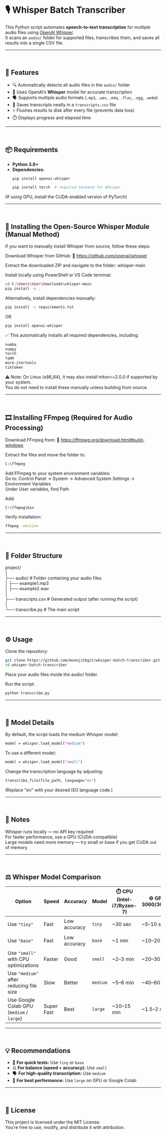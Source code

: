 # 🎙️ Whisper Batch Transcriber

This Python script automates **speech-to-text transcription** for multiple audio files using [OpenAI Whisper](https://github.com/openai/whisper).  
It scans an `audio/` folder for supported files, transcribes them, and saves all results into a single CSV file.

---
<br>

## 🚀 Features

- 🔍 Automatically detects all audio files in the `audio/` folder
- 🧠 Uses OpenAI’s **Whisper** model for accurate transcription
- 🗣️ Supports multiple audio formats (`.mp3`, `.wav`, `.m4a`, `.flac`, `.ogg`, `.webm`)  
- 💾 Saves transcripts neatly in a `transcripts.csv` file
- ⚡ Flushes results to disk after every file (prevents data loss)  
- ⏱️ Displays progress and elapsed time  

---
<br>

## 📦 Requirements

- **Python 3.8+**
- **Dependencies:**
  ```bash
  pip install openai-whisper

  pip install torch  # required backend for Whisper
  ```
(If using GPU, install the CUDA-enabled version of PyTorch)

---
<br>

## 🧩 Installing the Open-Source Whisper Module (Manual Method)

If you want to manually install Whisper from source, follow these steps:

 Download Whisper from GitHub:
🔗 https://github.com/openai/whisper

Extract the downloaded ZIP and navigate to the folder:
whisper-main

Install locally using PowerShell or VS Code terminal:

  ```bash
cd C:\Users\User\Downloads\whisper-main
pip install -e .
  ```

Alternatively, install dependencies manually:

  ```bash
pip install -r requirements.txt
  ```
OR

  ```bash
pip install openai-whisper
  ```
✅ This automatically installs all required dependencies, including:
  ```bash
numba
numpy
torch
tqdm
more-itertools
tiktoken
  ```

⚠️ Note:
On Linux (x86_64), it may also install triton>=2.0.0 if supported by your system.
<br>You do not need to install these manually unless building from source.

---
<br>

## 🎞️ Installing FFmpeg (Required for Audio Processing)

Download FFmpeg from:
🔗 https://ffmpeg.org/download.html#build-windows

Extract the files and move the folder to:

  ```bash
C:\ffmpeg
  ```

Add FFmpeg to your system environment variables:
<br>Go to: Control Panel → System → Advanced System Settings → Environment Variables
<br>Under User variables, find Path

Add:

  ```bash
C:\ffmpeg\bin
  ```

Verify installation:

  ```bash
ffmpeg -version
  ```

---
<br>

## 📁 Folder Structure
project/
<br>│
<br>├── audio/              # Folder containing your audio files
<br>│   ├── example1.mp3
<br>│   ├── example2.wav
<br>│
<br>├── transcripts.csv     # Generated output (after running the script)
<br>│
<br>└── transcribe.py       # The main script

---
<br>

## ⚙️ Usage
Clone the repository:

  ```bash
git clone https://github.com/monojitbgit/whisper-batch-transcriber.git
cd whisper-batch-transcriber
  ```

Place your audio files inside the audio/ folder.

Run the script:
  ```bash
python transcribe.py
  ```

---
<br>

## 🧠 Model Details

By default, the script loads the medium Whisper model:
  ```bash
model = whisper.load_model("medium")
  ```

To use a different model:
  ```bash
model = whisper.load_model("small")
  ```

Change the transcription language by adjusting:
  ```bash
transcribe_file(file_path, language="en")
  ```
(Replace "en" with your desired ISO language code.)

---
<br>

## 🧰 Notes

Whisper runs locally — no API key required
<br>For faster performance, use a GPU (CUDA-compatible)
<br>Large models need more memory — try small or base if you get CUDA out of memory

---
<br>

## ⚖️ Whisper Model Comparison

| Option | Speed | Accuracy | Model | ⏱️ CPU (Intel-i7/Ryzen-7) | ⚙️ GPU (RTX 3060/3090/4090) | Size | Speed (Relative) | Accuracy (Relative) | 🌐 Multilingual Support |
|--------|--------|-----------|--------|------------------------------|-----------------------------|-------|------------------|----------------------|--------------------------|
| Use `"tiny"` | Fast | Low accuracy | `tiny` | ~30 sec | ~5–10 sec | 75 MB | ⭐⭐⭐⭐ (Fastest) | ⭐ (Basic) | ✅ Yes |
| Use `"base"` | Fast | Low accuracy | `base` | ~1 min | ~10–20 sec | 142 MB | ⭐⭐⭐ (Fast) | ⭐⭐ (Good) | ✅ Yes |
| Use `"small"` with CPU optimizations | Faster | Good | `small` | ~2–3 min | ~20–30 sec | 466 MB | ⭐⭐ (Medium) | ⭐⭐⭐ (Better) | ✅ Yes |
| Use `"medium"` after reducing file size | Slow | Better | `medium` | ~5–6 min | ~40–60 sec | 1.5 GB | ⭐ (Slower) | ⭐⭐⭐⭐ (Very Good) | ✅ Yes |
| Use Google Colab GPU (`medium` / `large`) | Super Fast | Best | `large` | ~10–15 min | ~1.5–2 min | 3.0 GB | ⭐ (Slowest) | ⭐⭐⭐⭐⭐ (Best) | ✅ Yes |

---
<br>

## 💡 Recommendations

- 🧠 **For quick tests:** Use `tiny` or `base`  
- ⚖️ **For balance (speed + accuracy):** Use `small`  
- 🗣️ **For high-quality transcription:** Use `medium`  
- 🚀 **For best performance:** Use `large` on GPU or Google Colab  

---
<br>

## 🧾 License

This project is licensed under the MIT License.
<br>You’re free to use, modify, and distribute it with attribution.
